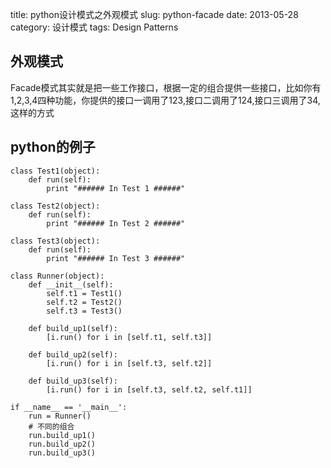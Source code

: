 title: python设计模式之外观模式
slug: python-facade
date: 2013-05-28
category: 设计模式 
tags: Design Patterns

外观模式
-------

Facade模式其实就是把一些工作接口，根据一定的组合提供一些接口，比如你有1,2,3,4四种功能，你提供的接口一调用了123,接口二调用了124,接口三调用了34,这样的方式

python的例子
---

    class Test1(object):
        def run(self):
            print "###### In Test 1 ######"

    class Test2(object):
        def run(self):
            print "###### In Test 2 ######"

    class Test3(object):
        def run(self): 
            print "###### In Test 3 ######"

    class Runner(object):
        def __init__(self):
            self.t1 = Test1()
            self.t2 = Test2()
            self.t3 = Test3()

        def build_up1(self):
            [i.run() for i in [self.t1, self.t3]]

        def build_up2(self):
            [i.run() for i in [self.t3, self.t2]]

        def build_up3(self):
            [i.run() for i in [self.t3, self.t2, self.t1]]

    if __name__ == '__main__':
        run = Runner()
        # 不同的组合
        run.build_up1()
        run.build_up2()
        run.build_up3()
